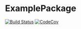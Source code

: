# ExamplePackage

[![Build Status](https://travis-ci.com/malaf2/ExamplePackage.jl.svg?branch=master)](https://travis-ci.com/malaf2/ExamplePackage.jl)
[![CodeCov](https://codecov.io/gh/malaf2/ExamplePackage.jl/branch/master/graph/badge.svg)](https://codecov.io/gh/malaf2/ExamplePackage.jl)
